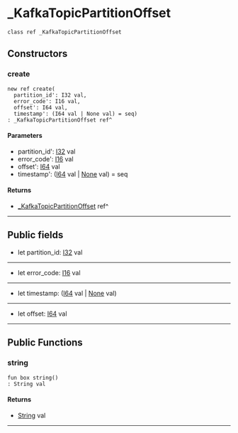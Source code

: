 # _KafkaTopicPartitionOffset

```pony
class ref _KafkaTopicPartitionOffset
```

## Constructors

### create

```pony
new ref create(
  partition_id': I32 val,
  error_code': I16 val,
  offset': I64 val,
  timestamp': (I64 val | None val) = seq)
: _KafkaTopicPartitionOffset ref^
```
#### Parameters

*   partition_id': [I32](builtin-I32) val
*   error_code': [I16](builtin-I16) val
*   offset': [I64](builtin-I64) val
*   timestamp': ([I64](builtin-I64) val | [None](builtin-None) val) = seq

#### Returns

* [_KafkaTopicPartitionOffset](pony-kafka-_KafkaTopicPartitionOffset) ref^

---

## Public fields

* let partition_id: [I32](builtin-I32) val

---

* let error_code: [I16](builtin-I16) val

---

* let timestamp: ([I64](builtin-I64) val | [None](builtin-None) val)

---

* let offset: [I64](builtin-I64) val

---

## Public Functions

### string

```pony
fun box string()
: String val
```

#### Returns

* [String](builtin-String) val

---

